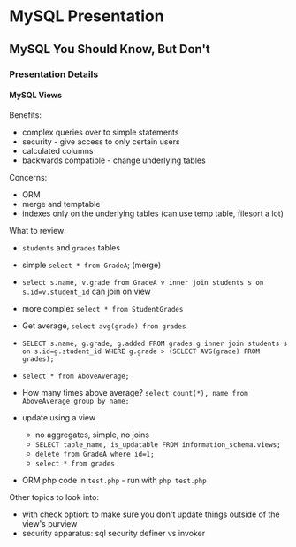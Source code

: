 # MySQL Presentation

## MySQL You Should Know, But Don't

### Presentation Details

#### MySQL Views

Benefits:
- complex queries over to simple statements
- security - give access to only certain users
- calculated columns 
- backwards compatible - change underlying tables

Concerns:
- ORM
- merge and temptable
- indexes only on the underlying tables (can use temp table, filesort a lot)

What to review:
- `students` and `grades` tables
- simple `select * from GradeA`; (merge)
- `select s.name, v.grade from GradeA v inner join students s on s.id=v.student_id` can join on view

- more complex `select * from StudentGrades`

- Get average, `select avg(grade) from grades`
- `SELECT s.name, g.grade, g.added FROM grades g inner join students s on s.id=g.student_id WHERE g.grade > (SELECT AVG(grade) FROM grades);`
- `select * from AboveAverage;`
- How many times above average? `select count(*), name from AboveAverage group by name;`

- update using a view
    - no aggregates, simple, no joins
    - `SELECT table_name, is_updatable FROM information_schema.views;`
    - `delete from GradeA where id=1;`
    - `select * from grades`    

- ORM php code in `test.php` - run with `php test.php`

Other topics to look into:
- with check option: to make sure you don't update things outside of the view's purview
- security apparatus: sql security definer vs invoker
